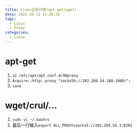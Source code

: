 ```yaml
---
title: Liunx全局代理(apt-get|wget)
date: 2022-10-11 15:26:32
tags:
  - Linux
  - Proxy
categories:
  - Linux
---
```

# apt-get
1. `vi /etc/apt/apt.conf.d/98proxy`
2. `Acquire::http::proxy "socks5h://202.204.54.180:1080/";`
3. `save`
<!-- more -->
# wget/crul/...
1. `sudo vi ~/.bashrc`
2. 最后一行输入`export ALL_PROXY=socks5://202.204.54.3:8282`